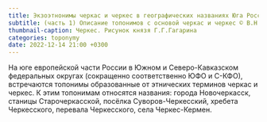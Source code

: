 ```yaml
---
title: Экзоэтнонимы черкас и черкес в географических названиях Юга России
subtitle: (часть 1) Описание топонимов с основой черкас и черкес © В.Н. Ковешников
thumbnail-caption: Черкес. Рисунок князя Г.Г.Гагарина
categories: toponymy
date: 2022-12-14 21:00 +0300
---
```

На юге европейской части России в Южном и Северо-Кавказском федеральных округах (сокращенно соответственно ЮФО и С-КФО), встречаются топонимы образованные от этнических терминов черкас и черкес. К этим топонимам относятся названия: города Новочеркасск, станицы Старочеркасской, посёлка Суворов-Черкесский, хребета Черкесского, перевала Черкесского, села Черкес-Кермен.